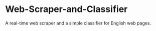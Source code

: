 # Web-Scraper-and-Classifier
A real-time web scraper and a simple classifier for English web pages.
